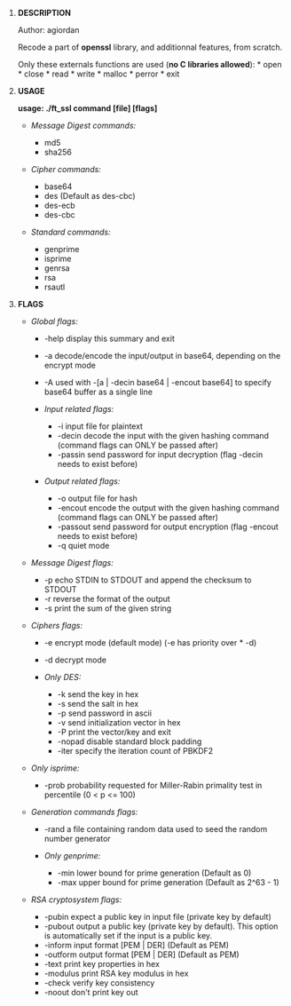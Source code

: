 1. **DESCRIPTION**

    Author: agiordan

    Recode a part of **openssl** library, and additionnal features, from scratch.

    Only these externals functions are used (**no C libraries allowed**):
        * open
        * close
        * read
        * write
        * malloc
        * perror
        * exit


2. **USAGE**

    **usage: ./ft_ssl command [file] [flags]**

    - *Message Digest commands:*
        * md5
        * sha256

    - *Cipher commands:*
        * base64
        * des       (Default as des-cbc)
        * des-ecb
        * des-cbc

    - *Standard commands:*
        * genprime
        * isprime
        * genrsa
        * rsa
        * rsautl


3. **FLAGS**

    * *Global flags:*
        * -help           display this summary and exit
        * -a              decode/encode the input/output in base64, depending on the encrypt mode
        * -A              used with -[a | -decin base64 | -encout base64] to specify base64 buffer as a single line

        * *Input related flags:*
            * -i          input file for plaintext
            * -decin      decode the input with the given hashing command (command flags can ONLY be passed after)
            * -passin     send password for input decryption (flag -decin <cmd> needs to exist before)

        * *Output related flags:*
            * -o          output file for hash
            * -encout     encode the output with the given hashing command (command flags can ONLY be passed after)
            * -passout    send password for output encryption (flag -encout <cmd> needs to exist before)
            * -q          quiet mode

    * *Message Digest flags:*
        * -p              echo STDIN to STDOUT and append the checksum to STDOUT
        * -r              reverse the format of the output
        * -s              print the sum of the given string

    * *Ciphers flags:*
        * -e              encrypt mode (default mode) (-e has priority over * -d)
        * -d              decrypt mode

        * *Only DES:*
            * -k          send the key in hex
            * -s          send the salt in hex
            * -p          send password in ascii
            * -v          send initialization vector in hex
            * -P          print the vector/key and exit
            * -nopad      disable standard block padding
            * -iter       specify the iteration count of PBKDF2

    * *Only isprime:*
        * -prob           probability requested for Miller-Rabin primality test in percentile (0 < p <= 100)

    * *Generation commands flags:*
        * -rand           a file containing random data used to seed the random number generator
        
        * *Only genprime:*
            * -min            lower bound for prime generation (Default as 0)
            * -max            upper bound for prime generation (Default as 2^63 - 1)

    * *RSA cryptosystem flags:*
        * -pubin              expect a public key in input file (private key by default)
        * -pubout             output a public key (private key by default). This option is automatically set if the input is a public key.
        * -inform             input format [PEM | DER] (Default as PEM)
        * -outform            output format [PEM | DER] (Default as PEM)
        * -text               print key properties in hex
        * -modulus            print RSA key modulus in hex
        * -check              verify key consistency
        * -noout              don't print key out
